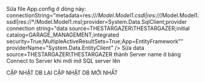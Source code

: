 
Sửa file App.config ở dòng này:
connectionString="metadata=res://*/Model.Model1.csdl|res://*/Model.Model1.ssdl|res://*/Model.Model1.msl;provider=System.Data.SqlClient;provider connection string=&quot;data source=THESTARGAZER\THESTARGAZER;initial catalog=GARAGE_MANAGEMENT;integrated security=True;MultipleActiveResultSets=True;App=EntityFramework&quot;" providerName="System.Data.EntityClient" />
Sửa data source=THESTARGAZER\THESTARGAZER thành Server name ở bảng Connect to Server khi mới mở SQL server lên

CẬP NHẬT DB LẠI 
CẬP NHẬT DB MỚI NHẤT